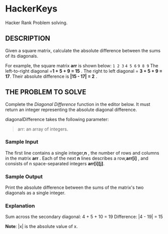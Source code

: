 # HackerKeys

Hacker Rank Problem solving.

## DESCRIPTION

Given a square matrix, calculate the absolute difference between the sums of its diagonals.

For example, the square matrix **arr** is shown below:
`1 2 3`
`4 5 6`
`9 8 9`
The left-to-right diagonal =**1 + 5 + 9 = 15** . The right to left diagonal = **3 + 5 + 9 = 17**. Their absolute difference is **|15 - 17| = 2** .

## THE PROBLEM TO SOLVE

Complete the _Diagonal Difference_ function in the editor below. It must return an integer representing the absolute diagonal difference.

diagonalDifference takes the following parameter:

> arr: an array of integers.

### Sample Input

The first line contains a single integer,**n** , the number of rows and columns in the matrix **arr** .
Each of the next **n** lines describes a row,**arr[i]** , and consists of n space-separated integers **arr[i][j]**.

### Sample Output

Print the absolute difference between the sums of the matrix's two diagonals as a single integer.

### Explanation

Sum across the secondary diagonal: 4 + 5 + 10 = 19
Difference: |4 - 19| = 15

**Note**: |x| is the absolute value of x.
